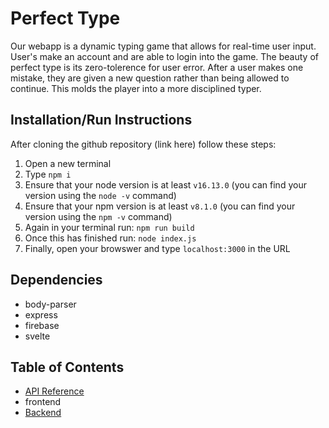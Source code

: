 # Perfect Type
Our webapp is a dynamic typing game that allows for real-time user input. User's make an account and are able to login into the game. The beauty of perfect type is its zero-tolerence for user error. After a user makes one mistake, they are given a new question rather than being allowed to continue. This molds the player into a more disciplined typer. 


## Installation/Run Instructions

After cloning the github repository (link here) follow these steps:
 1. Open a new terminal 
 2. Type `npm i`
 3. Ensure that your node version is at least `v16.13.0` (you can find your version using the `node -v` command)
 4. Ensure that your npm version is at least `v8.1.0` (you can find your version using the `npm -v` command)
 5. Again in your terminal run: `npm run build`
 6. Once this has finished run: `node index.js`
 7. Finally, open your browswer and type `localhost:3000` in the URL

 ## Dependencies
 - body-parser
 - express
 - firebase
 - svelte

 ## Table of Contents
- [API Reference](API_REFERENCE.md)
- frontend
- [Backend](BACKEND.md)

